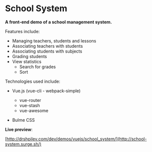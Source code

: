 # School System

**A front-end demo of a school management system.**

Features include:

* Managing teachers, students and lessons
* Associating teachers with students
* Associating students with subjects
* Grading students
* View statistics
  * Search for grades
  * Sort

Technologies used include:

* Vue.js (vue-cli - webpack-simple)
  * vue-router
  * vue-stash
  * vue-awesome

* Bulme CSS

**Live preview**:

[http://drshpilev.com/dev/demos/vuejs/school_system/](http://school-system.surge.sh/)